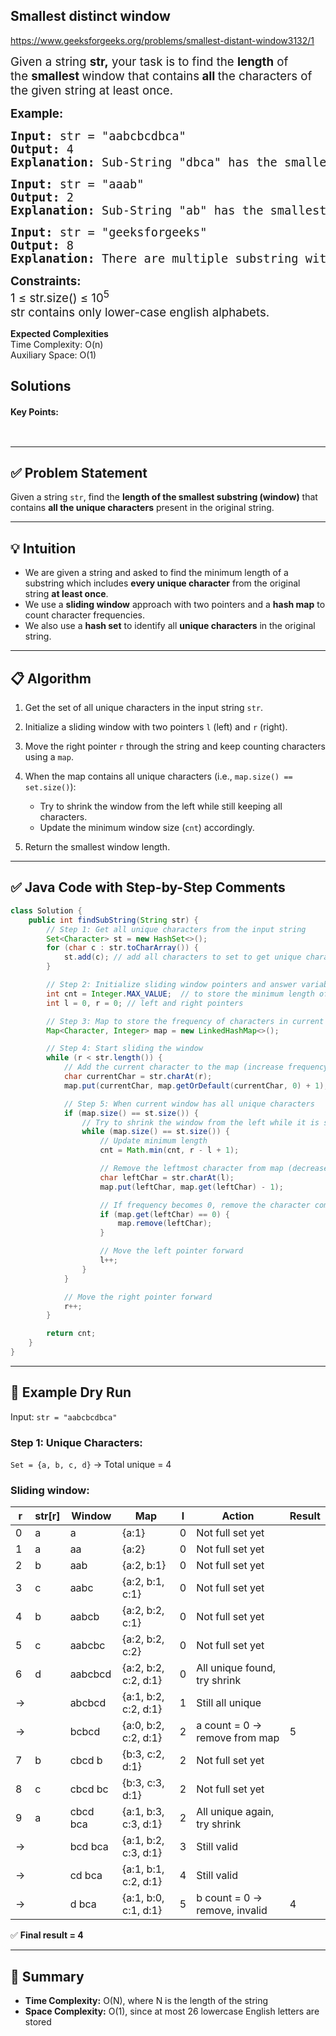 ## Smallest distinct window


https://www.geeksforgeeks.org/problems/smallest-distant-window3132/1
<div class="problems_problem_content__Xm_eO"><p><span style="font-size: 14pt;">Given a string&nbsp;<strong>str,</strong>&nbsp;your task is to find the&nbsp;<strong>length</strong>&nbsp;of the&nbsp;<strong>smallest&nbsp;</strong>window that contains<strong>&nbsp;all&nbsp;</strong>the characters of the given string at least once.</span></p>
<p><span style="font-size: 14pt;"><strong>Example:</strong></span></p>
<div>
<pre><span style="font-size: 14pt;"><strong>Input:</strong> str = "aabcbcdbca"
<strong>Output:</strong> 4
<strong>Explanation:</strong> Sub-String "dbca" has the smallest length that contains all the characters of str.
</span></pre>
</div>
<pre><span style="font-size: 14pt;"><strong>Input:</strong> str = "aaab"
<strong>Output:</strong> 2
<strong>Explanation:</strong> Sub-String "ab" has the smallest length that contains all the characters of str.</span></pre>
<pre><span style="font-size: 14pt;"><strong>Input:</strong> str = "geeksforgeeks"
<strong>Output:</strong> 8
<strong>Explanation:</strong> There are multiple substring with smallest length that contains all characters of str, "geeksfor" and "forgeeks". </span></pre>
<p><span style="font-size: 14pt;"><strong>Constraints:</strong><br>1 ≤ str.size() ≤ 10<sup>5</sup><br>str contains only lower-case english alphabets.</span></p></div>

<div class="problems_accordion_tags__JJ2DX problems_active_tags__3RExF"><div class="active title problems_active_tag_title__cgl9e"><div class="problems_tag_container__kWANg"><strong>Expected Complexities</strong></div></div><div class="content active animated_content open"><div class="problems_expected_complexities_text__h_eyi"><div class="problems_normal_text__QiKrb">Time Complexity: O(n)</div><div class="problems_normal_text__QiKrb">Auxiliary Space: O(1)</div></div></div><div class="ui divider g-mt-3"></div></div>

## Solutions

#### Key Points:
```


```


---

## ✅ **Problem Statement**

Given a string `str`, find the **length of the smallest substring (window)** that contains **all the unique characters** present in the original string.

---

## 💡 **Intuition**

* We are given a string and asked to find the minimum length of a substring which includes **every unique character** from the original string **at least once**.
* We use a **sliding window** approach with two pointers and a **hash map** to count character frequencies.
* We also use a **hash set** to identify all **unique characters** in the original string.

---

## 📋 **Algorithm**

1. Get the set of all unique characters in the input string `str`.
2. Initialize a sliding window with two pointers `l` (left) and `r` (right).
3. Move the right pointer `r` through the string and keep counting characters using a `map`.
4. When the map contains all unique characters (i.e., `map.size() == set.size()`):

   * Try to shrink the window from the left while still keeping all characters.
   * Update the minimum window size (`cnt`) accordingly.
5. Return the smallest window length.

---

## ✅ Java Code with Step-by-Step Comments

```java
class Solution {
    public int findSubString(String str) {
        // Step 1: Get all unique characters from the input string
        Set<Character> st = new HashSet<>();
        for (char c : str.toCharArray()) {
            st.add(c); // add all characters to set to get unique characters
        }

        // Step 2: Initialize sliding window pointers and answer variable
        int cnt = Integer.MAX_VALUE;  // to store the minimum length of window
        int l = 0, r = 0; // left and right pointers

        // Step 3: Map to store the frequency of characters in current window
        Map<Character, Integer> map = new LinkedHashMap<>();

        // Step 4: Start sliding the window
        while (r < str.length()) {
            // Add the current character to the map (increase frequency)
            char currentChar = str.charAt(r);
            map.put(currentChar, map.getOrDefault(currentChar, 0) + 1);

            // Step 5: When current window has all unique characters
            if (map.size() == st.size()) {
                // Try to shrink the window from the left while it is still valid
                while (map.size() == st.size()) {
                    // Update minimum length
                    cnt = Math.min(cnt, r - l + 1);

                    // Remove the leftmost character from map (decrease frequency)
                    char leftChar = str.charAt(l);
                    map.put(leftChar, map.get(leftChar) - 1);

                    // If frequency becomes 0, remove the character completely
                    if (map.get(leftChar) == 0) {
                        map.remove(leftChar);
                    }

                    // Move the left pointer forward
                    l++;
                }
            }

            // Move the right pointer forward
            r++;
        }

        return cnt;
    }
}
```

---

## 🧪 **Example Dry Run**

Input: `str = "aabcbcdbca"`

### Step 1: Unique Characters:

`Set = {a, b, c, d}` → Total unique = 4

### Sliding window:

| r | str\[r] | Window   | Map                  | l | Action                        | Result |
| - | ------- | -------- | -------------------- | - | ----------------------------- | ------ |
| 0 | a       | a        | {a:1}                | 0 | Not full set yet              |        |
| 1 | a       | aa       | {a:2}                | 0 | Not full set yet              |        |
| 2 | b       | aab      | {a:2, b:1}           | 0 | Not full set yet              |        |
| 3 | c       | aabc     | {a:2, b:1, c:1}      | 0 | Not full set yet              |        |
| 4 | b       | aabcb    | {a:2, b:2, c:1}      | 0 | Not full set yet              |        |
| 5 | c       | aabcbc   | {a:2, b:2, c:2}      | 0 | Not full set yet              |        |
| 6 | d       | aabcbcd  | {a:2, b:2, c:2, d:1} | 0 | All unique found, try shrink  |        |
| → |         | abcbcd   | {a:1, b:2, c:2, d:1} | 1 | Still all unique              |        |
| → |         | bcbcd    | {a:0, b:2, c:2, d:1} | 2 | a count = 0 → remove from map | 5      |
| 7 | b       | cbcd b   | {b:3, c:2, d:1}      | 2 | Not full set yet              |        |
| 8 | c       | cbcd bc  | {b:3, c:3, d:1}      | 2 | Not full set yet              |        |
| 9 | a       | cbcd bca | {a:1, b:3, c:3, d:1} | 2 | All unique again, try shrink  |        |
| → |         | bcd bca  | {a:1, b:2, c:3, d:1} | 3 | Still valid                   |        |
| → |         | cd bca   | {a:1, b:1, c:2, d:1} | 4 | Still valid                   |        |
| → |         | d bca    | {a:1, b:0, c:1, d:1} | 5 | b count = 0 → remove, invalid | 4      |

✅ **Final result = 4**

---

## 🧾 Summary

* **Time Complexity:** O(N), where N is the length of the string
* **Space Complexity:** O(1), since at most 26 lowercase English letters are stored




























